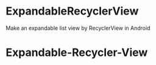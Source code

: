# ExpandableRecyclerView
Make an expandable list view by RecyclerView in Android
# Expandable-Recycler-View
